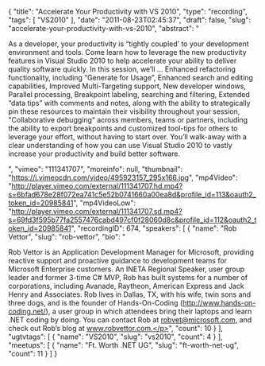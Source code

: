 {
  "title": "Accelerate Your Productivity with VS 2010",
  "type": "recording",
  "tags": [
    "VS2010"
  ],
  "date": "2011-08-23T02:45:37",
  "draft": false,
  "slug": "accelerate-your-productivity-with-vs-2010",
  "abstract": "<p>As a developer, your productivity is &ldquo;tightly coupled&rsquo; to your development environment and tools. Come learn how to leverage the new productivity features in Visual Studio 2010 to help accelerate your ability to deliver quality software quickly. In this session, we&rsquo;ll &hellip; Enhanced refactoring functionality, including &ldquo;Generate for Usage&rdquo;, Enhanced search and editing capabilities, Improved Multi-Targeting support, New developer windows, Parallel processing, Breakpoint labeling, searching and filtering, Extended &ldquo;data tips&rdquo; with comments and notes, along with the ability to strategically pin these resources to maintain their visibility throughout your session, \"Collaborative debugging&ldquo; across members, teams or partners, including the ability to export breakpoints and customized tool-tips for others to leverage your effort, without having to start over. You&rsquo;ll walk-away with a clear understanding of how you can use Visual Studio 2010 to vastly increase your productivity and build better software.</p>",
  "vimeo": "111341707",
  "moreinfo": null,
  "thumbnail": "https://i.vimeocdn.com/video/495923157_295x166.jpg",
  "mp4Video": "http://player.vimeo.com/external/111341707.hd.mp4?s=6bfad678e28f072ea741c5e52b0741660a00ea8d&profile_id=113&oauth2_token_id=20985841",
  "mp4VideoLow": "http://player.vimeo.com/external/111341707.sd.mp4?s=69fd3f595b77fa2557476cabd497cf0f28060d8c&profile_id=112&oauth2_token_id=20985841",
  "recordingID": 674,
  "speakers": [
    {
      "name": "Rob Vettor",
      "slug": "rob-vettor",
      "bio": "<p>Rob Vettor is an Application Development Manager for Microsoft, providing reactive support and proactive guidance to development teams for Microsoft Enterprise customers. An INETA Regional Speaker, user group leader and former 3-time C# MVP, Rob has built systems for a number of corporations, including Avanade, Raytheon, American Express and Jack Henry and Associates. Rob lives in Dallas, TX, with his wife, twin sons and three dogs, and is the founder of Hands-On-Coding (http://www.hands-on-coding.net/), a user group in which attendees bring their laptops and learn .NET coding by doing. You can contact Rob at robvet@microsoft.com, and check out Rob’s blog at www.robvettor.com.</p>",
      "count": 10
    }
  ],
  "ugtvtags": [
    {
      "name": "VS2010",
      "slug": "vs2010",
      "count": 4
    }
  ],
  "meetups": [
    {
      "name": "Ft. Worth .NET UG",
      "slug": "ft-worth-net-ug",
      "count": 11
    }
  ]
}